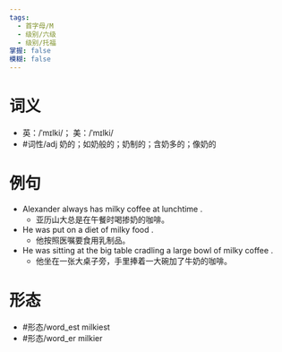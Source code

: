 ```yaml
---
tags:
  - 首字母/M
  - 级别/六级
  - 级别/托福
掌握: false
模糊: false
---
```

# 词义
- 英：/ˈmɪlki/； 美：/ˈmɪlki/
- #词性/adj  奶的；如奶般的；奶制的；含奶多的；像奶的
# 例句
- Alexander always has milky coffee at lunchtime .
	- 亚历山大总是在午餐时喝掺奶的咖啡。
- He was put on a diet of milky food .
	- 他按照医嘱要食用乳制品。
- He was sitting at the big table cradling a large bowl of milky coffee .
	- 他坐在一张大桌子旁，手里捧着一大碗加了牛奶的咖啡。
# 形态
- #形态/word_est milkiest
- #形态/word_er milkier
